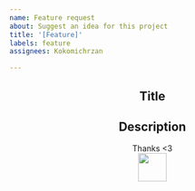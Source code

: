 ```yaml
---
name: Feature request
about: Suggest an idea for this project
title: '[Feature]'
labels: feature
assignees: Kokomichrzan

---
```


<div align=center>

## Title</br>

## Description</br>

Thanks <3</br>
<img height=50px src="https://github.com/Kokomichrzan/CPP-Data/blob/Info/Assets/Thanks.gif"></img>
</div>
